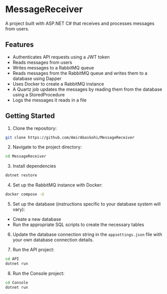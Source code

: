 # MessageReceiver

A project built with ASP.NET C# that receives and processes messages from users.

## Features

- Authenticates API requests using a JWT token
- Reads messages from users
- Writes messages to a RabbitMQ queue
- Reads messages from the RabbitMQ queue and writes them to a database using Dapper
- Uses Docker to create a RabbitMQ instance
- A Quartz job updates the messages by reading them from the database using a StoredProcedure
- Logs the messages it reads in a file

## Getting Started

1. Clone the repository:

```bash
git clone https://github.com/AmirAbaskohi/MessageReceiver
```

2. Navigate to the project directory:

```bash
cd MessageReceiver
```

3. Install dependencies
```bash
dotnet restore
```

4. Set up the RabbitMQ instance with Docker:
```bash
docker compose -d
```

5. Set up the database (instructions specific to your database system will vary):
* Create a new database
* Run the appropriate SQL scripts to create the necessary tables

6. Update the database connection string in the `appsettings.json` file with your own database connection details.

7. Run the API project:
```bash
cd API
dotnet run
```

8. Run the Console project:
```bash
cd Console
dotnet run
```
